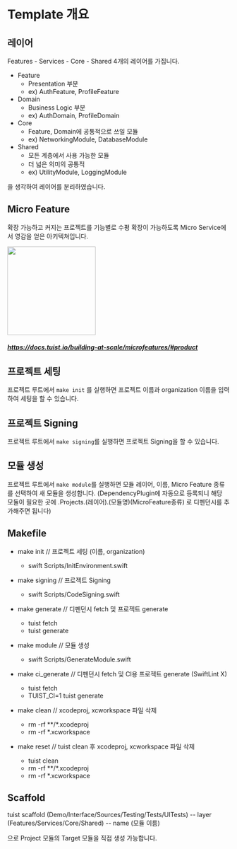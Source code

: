 # Template 개요
## 레이어 
Features - Services - Core - Shared
4개의 레이어를 가집니다.

- Feature
  - Presentation 부분
  - ex) AuthFeature, ProfileFeature
- Domain
  - Business Logic 부분
  - ex) AuthDomain, ProfileDomain
- Core
  - Feature, Domain에 공통적으로 쓰일 모듈
  - ex) NetworkingModule, DatabaseModule
- Shared
  - 모든 계층에서 사용 가능한 모듈
  - 더 넓은 의미의 공통적
  - ex) UtilityModule, LoggingModule

을 생각하여 레이어를 분리하였습니다.

## Micro Feature
확장 가능하고 커지는 프로젝트를 기능별로 수평 확장이 가능하도록 Micro Service에서 영감을 얻은 아키텍쳐입니다.

<img src="https://user-images.githubusercontent.com/74440939/210211725-5ac7c9fe-bf25-4707-9775-4f46f1c0c522.png" width="200">

##### https://docs.tuist.io/building-at-scale/microfeatures/#product

## 프로젝트 세팅
프로젝트 루트에서 `make init` 를 실행하면 프로젝트 이름과 organization 이름을 입력하여 세팅을 할 수 있습니다.


## 프로젝트 Signing
프로젝트 루트에서 `make signing`를 실행하면 프로젝트 Signing을 할 수 있습니다.

## 모듈 생성
프로젝트 루트에서 `make module`를 실행하면 모듈 레이어, 이름, Micro Feature 종류를 선택하여 새 모듈을 생성합니다.
(DependencyPlugin에 자동으로 등록되니 해당 모듈이 필요한 곳에 .Projects.\(레이어).\(모듈명)\(MicroFeature종류) 로 디펜던시를 추가해주면 됩니다)

## Makefile
- make init // 프로젝트 세팅 (이름, organization)
  - swift Scripts/InitEnvironment.swift

- make signing // 프로젝트 Signing
  - swift Scripts/CodeSigning.swift

- make generate // 디펜던시 fetch 및 프로젝트 generate
  - tuist fetch
  - tuist generate

- make module // 모듈 생성
  - swift Scripts/GenerateModule.swift

- make ci_generate // 디펜던시 fetch 및 CI용 프로젝트 generate (SwiftLint X)
  - tuist fetch
  - TUIST_CI=1 tuist generate

- make clean // xcodeproj, xcworkspace 파일 삭제
  - rm -rf **/*.xcodeproj
  - rm -rf *.xcworkspace

- make reset // tuist clean 후 xcodeproj, xcworkspace 파일 삭제
  - tuist clean
  - rm -rf **/*.xcodeproj
  - rm -rf *.xcworkspace

## Scaffold
tuist scaffold (Demo/Interface/Sources/Testing/Tests/UITests) 
  -- layer (Features/Services/Core/Shared)
  -- name (모듈 이름)

으로 Project 모듈의 Target 모듈을 직접 생성 가능합니다.
